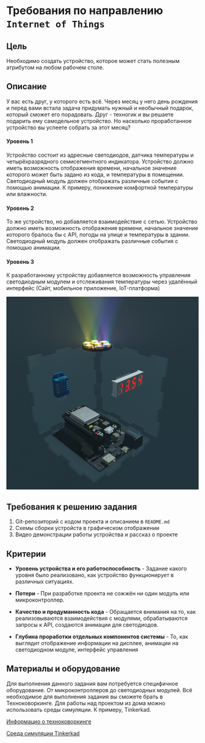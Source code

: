 # Требования по направлению `Internet of Things`

## Цель

Необходимо создать устройство, которое может стать полезным атрибутом на любом рабочем столе.
## Описание

У вас есть друг, у которого есть всё. Через месяц у него день рождения и перед вами встала задача придумать нужный и необычный подарок, который сможет его порадовать. Друг - техногик и вы решаете подарить ему самодельное устройство. Но насколько проработанное устройство вы успеете собрать за этот месяц?
#### Уровень 1
Устройство состоит из адресные светодиодов, датчика температуры и четырёхразрядного семисегментного индикатора. Устройство должно иметь возможность отображения времени, начальное значение которого может быть задано из кода, и температуры в помещении. Светодиодный модуль должен отображать различные события с помощью анимации. К примеру, понижение комфортной температуры или влажности.
#### Уровень 2
То же устройство, но добавляется взаимодействие с сетью. Устройство должно иметь возможность отображения времени, начальное значение которого бралось бы с API, погоды на улице и температуры в здании. Светодиодный модуль должен отображать различные события с помощью анимации.
#### Уровень 3
К разработанному устройству добавляется возможность управления светодиодным модулем и отслеживания температуры через удалённый интерфейс (Сайт, мобильное приложение, IoT-платформа)

![диаграмма](img/IoT.png)

## Требования к решению задания

1. Git-репозиторий с кодом проекта и описанием в `README.md`
2. Схемы сборки устройста в графическом отображении
3. Видео демонстрации работы устройства и рассказ о проекте

## Критерии

* **Уровень устройства и его работоспособность** - Задание какого уровня было реализовано, как устройство функционирует в различных ситуациях.
  
* **Потери** - При разработке проекта не сожжён ни один модуль или микроконтроллер.
  
* **Качество и продуманность кода** - Обращается внимания на то, как реализовываются взаимодействия с модулями, обрабатываются запросы к API, создаются анимации для светодиодов.

* **Глубина проработки отдельных компонентов системы** - То, как выглядит отображение информации на дисплее, анимации на светодиодном модуле, интерфейс управления
## Материалы и оборудование

Для выполнения данного задания вам потребуется специфичное оборудование. От микроконтроллеров до светодиодных модулей. Всё необходимое для выполнения задания вы сможете брать в Техноковоркинге. Для работы над проектом из дома можно использовать среды симуляции. К примеру, Tinkerkad.

[Информацио о техноковоркинге](https://www.mirea.ru/education/megalaboratories/tekhnokovorking/)

[Среда симуляции Tinkerkad](https://www.tinkercad.com)
